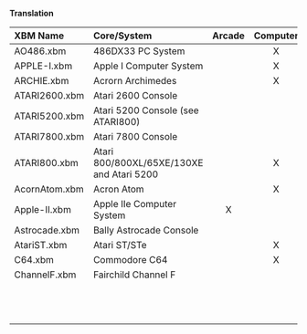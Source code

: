 **Translation**  
  
| XBM Name | Core/System | Arcade | Computer | Console | Other |
| :--- | :--- | :---: | :---: | :---: | :---: |
| AO486.xbm | 486DX33 PC System |  | X |  |  |
| APPLE-I.xbm | Apple I Computer System|  | X |  |  |
| ARCHIE.xbm | Acrorn Archimedes | | X |  |  |
| ATARI2600.xbm | Atari 2600 Console |  |  | X |  |
| ATARI5200.xbm | Atari 5200 Console (see ATARI800) |  |  | X |  |
| ATARI7800.xbm | Atari 7800 Console |  |  | X |  |
| ATARI800.xbm | Atari 800/800XL/65XE/130XE and Atari 5200 |  | X | X |  |
| AcornAtom.xbm  | Acron Atom |  | X |  |  |
| Apple-II.xbm | Apple IIe Computer System | X |  |  |  |
| Astrocade.xbm | Bally Astrocade Console |  |  | X |  |
| AtariST.xbm | Atari ST/STe |  | X |  |  |
| C64.xbm  | Commodore C64 |  | X |  |  |
| ChannelF.xbm | Fairchild Channel F |  |  | X |  |
|  |  |  |  |  |  |
|  |  |  |  |  |  |
|  |  |  |  |  |  |
|  |  |  |  |  |  |
|  |  |  |  |  |  |
|  |  |  |  |  |  |
|  |  |  |  |  |  |
|  |  |  |  |  |  |
|  |  |  |  |  |  |
|  |  |  |  |  |  |
|  |  |  |  |  |  |
|  |  |  |  |  |  |

